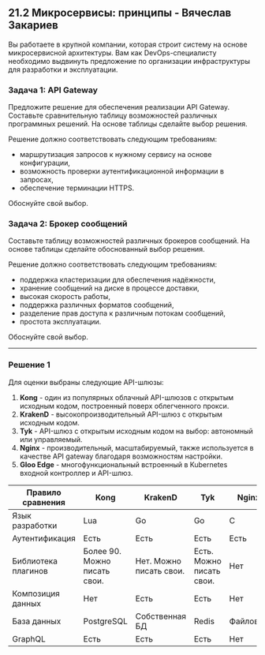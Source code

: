 ## 21.2 Микросервисы: принципы - Вячеслав Закариев

Вы работаете в крупной компании, которая строит систему на основе микросервисной архитектуры.
Вам как DevOps-специалисту необходимо выдвинуть предложение по организации инфраструктуры для разработки и эксплуатации.

### Задача 1: API Gateway 

Предложите решение для обеспечения реализации API Gateway. Составьте сравнительную таблицу возможностей различных программных решений. На основе таблицы сделайте выбор решения.

Решение должно соответствовать следующим требованиям:
- маршрутизация запросов к нужному сервису на основе конфигурации,
- возможность проверки аутентификационной информации в запросах,
- обеспечение терминации HTTPS.

Обоснуйте свой выбор.

### Задача 2: Брокер сообщений

Составьте таблицу возможностей различных брокеров сообщений. На основе таблицы сделайте обоснованный выбор решения.

Решение должно соответствовать следующим требованиям:
- поддержка кластеризации для обеспечения надёжности,
- хранение сообщений на диске в процессе доставки,
- высокая скорость работы,
- поддержка различных форматов сообщений,
- разделение прав доступа к различным потокам сообщений,
- простота эксплуатации.

Обоснуйте свой выбор.

---

### Решение 1

Для оценки выбраны следующие API-шлюзы:
1. **Kong** - один из популярных облачный API-шлюзов с открытым исходным кодом, построенный поверх облегченного прокси.
2. **KrakenD** - высокопроизводительный API-шлюз с открытым исходным кодом.
3. **Tyk** - API-шлюз с открытым исходным кодом на выбор: автономный или управляемый.
4. **Nginx** - производительный, масштабируемый, также используется в качестве API gateway благодаря возможностям настройки.
5. **Gloo Edge** - многофункциональный встроенный в Kubernetes входной контроллер и API-шлюз.


| Правило сравнения      |             Kong            |           KrakenD           |          Tyk            |        Nginx         |        Gloo Edge        |
|------------------------|-----------------------------|-----------------------------|-------------------------|----------------------|-------------------------|
| Язык разработки        | Lua                         | Go                          | Go                      | C                    | Go                      |
| Аутентификация         | Есть                        | Есть                        | Есть                    | Есть                 | Есть                    |
| Библиотека плагинов    | Более 90. Можно писать свои.| Нет. Можно писать свои.     | Есть. Можно писать свои.| Нет                  | Есть. Можно писать свои.|
| Композиция данных      | Нет                         | Есть                        | Есть                    | Нет                  | Нет                     |
| База данных            | PostgreSQL                  | Собственная БД              | Redis                   | Файловое             | Собственная БД          |
| GraphQL                | Есть                        | Есть                        | Есть                    | Нет                  | Есть                    |
